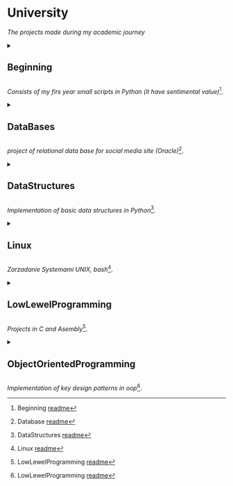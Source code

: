 # University
_The projects made during my academic journey_

<details>
  <summary><h2>Beginning</summary>
  
  - **Key** - what was it about
  - **Skills** - same
  - **That** - more information
  - **I have now** - explonation
</details>

_Consists of my firs year small scripts in Python (it have sentimental value)_[^1].
[^1]: Beginning [readme](Beginning/README.md)


<details>
  <summary><h2>DataBases</summary>
  
  - **Key** - what was it about
  - **Skills** - same
  - **That** - more information
  - **I have now** - explonation
</details>

_project of relational data base for social media site (Oracle)_[^2].
[^2]: Database [readme](DataBases/README.md)


<details>
  <summary><h2>DataStructures</summary>
  
  - **Key** - what was it about
  - **Skills** - same
  - **That** - more information
  - **I have now** - explonation
</details>

_Implementation of basic data structures in Python_[^3].
[^3]: DataStructures [readme](DataStructures/README.md)


<details>
  <summary><h2>Linux</summary>
  
  - **Key** - what was it about
  - **Skills** - same
  - **That** - more information
  - **I have now** - explonation
</details>

_Zarzadanie Systemami UNIX, bash_[^4].
[^4]: Linux [readme](Linux/README.md)



<details>
  <summary><h2>LowLewelProgramming</summary>
  
  - **Key** - what was it about
  - **Skills** - same
  - **That** - more information
  - **I have now** - explonation
</details>

_Projects in C and Asembly_[^5].
[^5]: LowLewelProgramming [readme](LowLewelProgramming/README.md)


<details>
  <summary><h2>ObjectOrientedProgramming</summary>
  
  - **Key** - what was it about
  - **Skills** - same
  - **That** - more information
  - **I have now** - explonation
</details>

_Implementation of key design patterns in oop_[^5].
[^5]: ObjectOrientedProgramming [readme](ObjectOrientedProgramming/README.md)

